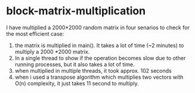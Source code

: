 # block-matrix-multiplication

I have multiplied a 2000*2000 random matrix in four senarios to check for the most efficient case:

1. the matrix is multiplied in main(). It takes a lot of time (~2 minutes) to multiply a 2000 *2000 matrix.
2. In a single thread to show if the operation becomes slow due to other running processes, but it also takes a lot of time.
3. when multiplied in multiple threads, it took approx. 102 seconds
4. when i used a transpose algorithm which multiplies two vectors with O(n) complexity, it just takes 11 second to multiply.
